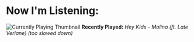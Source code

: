 # Now I'm Listening:
![Currently Playing Thumbnail](data:image/jpeg;base64,)
**Recently Played:** *Hey Kids - Molina (ft. Late Verlane) (too slowed down)*
